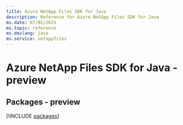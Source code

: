 ```yaml
---
title: Azure NetApp Files SDK for Java
description: Reference for Azure NetApp Files SDK for Java
ms.date: 07/02/2025
ms.topic: reference
ms.devlang: java
ms.service: netappfiles
---
```

# Azure NetApp Files SDK for Java - preview
## Packages - preview
[!INCLUDE [packages](netapp-files-index.md)]